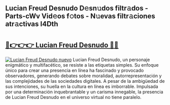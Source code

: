 ## Lucian Freud Desnudo D𝚎sn𝚞dos filtr𝚊dos - Parts-cWv Vid𝚎os f𝚘tos - N𝚞evas filtr𝚊ciones atr𝚊ctivas I4Dth

# <h2><a href="http://mbc55x.tromn.icu/?c=Lucian+Freud+Desnudo">🔗👉👉👉 Lucian Freud Desnudo 🔗🔗</a></h2>

[![Lucian Freud Desnudo nuevo](https://i.imgur.com/pEAQMta.gif)](http://mbc55x.tromn.icu/?c=Lucian+Freud+Desnudo)
Lucian Freud Desnudo, un personaje enigmático y multifacético, se resiste a las etiquetas simples. Su enfoque único para crear una presencia en línea ha fascinado y provocado observadores, generando debates sobre moralidad, autorrepresentación y las complejidades de las sociedades digitales. A pesar de la ambigüedad de sus intenciones, su huella en la cultura en línea es imborrable. Impulsada por una determinación inquebrantable y un carisma innegable, la presencia de Lucian Freud Desnudo en el universo virtual no tiene paralelo.
